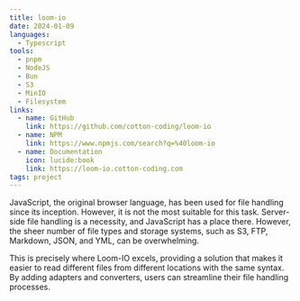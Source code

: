 ```yaml
---
title: loom-io
date: 2024-01-09
languages:
  - Typescript
tools:
  - pnpm
  - NodeJS
  - Bun
  - S3
  - MinIO
  - Filesystem
links:
  - name: GitHub
    link: https://github.com/cotton-coding/loom-io
  - name: NPM
    link: https://www.npmjs.com/search?q=%40loom-io
  - name: Documentation
    icon: lucide:book
    link: https://loom-io.cotton-coding.com
tags: project
---
```


JavaScript, the original browser language, has been used for file handling since its inception. However, it is not the most suitable for this task. Server-side file handling is a necessity, and JavaScript has a place there. However, the sheer number of file types and storage systems, such as S3, FTP, Markdown, JSON, and YML, can be overwhelming.

This is precisely where Loom-IO excels, providing a solution that makes it easier to read different files from different locations with the same syntax. By adding adapters and converters, users can streamline their file handling processes.
